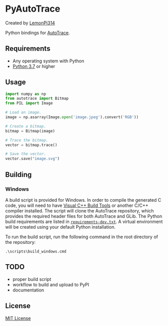 # PyAutoTrace
Created by [LemonPi314](https://github.com/LemonPi314)

Python bindings for [AutoTrace](https://github.com/autotrace/autotrace).

## Requirements
- Any operating system with Python
- [Python 3.7](https://www.python.org/downloads/) or higher

## Usage
```python
import numpy as np
from autotrace import Bitmap
from PIL import Image

# Load an image.
image = np.asarray(Image.open('image.jpeg').convert('RGB'))

# Create a bitmap.
bitmap = Bitmap(image)

# Trace the bitmap.
vector = bitmap.trace()

# Save the vector.
vector.save("image.svg")
```

## Building
### Windows
A build script is provided for Windows.
In order to compile the generated C code, you will need to have
[Visual C++ Build Tools](https://visualstudio.microsoft.com/visual-cpp-build-tools/) or another C/C++ compiler installed.
The script will clone the AutoTrace repository,
which provides the required header files for both AutoTrace and GLib.
The Python build requirements are listed in [`requirements-dev.txt`](requirements-dev.txt).
A virtual environment will be created using your default Python installation.

To run the build script, run the following command in the root directory of the repository:

```shell
.\scripts\build_windows.cmd
```

## TODO
- proper build script
- workflow to build and upload to PyPI
- documentation

## License
[MIT License](license.txt)
